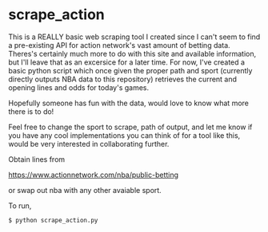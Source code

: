 
# scrape_action

This is a REALLY basic web scraping tool I created since I can't seem to find a pre-existing API for action network's vast amount of betting data. Theres's certainly much more to do with this site and available information, but I'll leave that as an excersice for a later time. For now, I've created a basic python script which once given the proper path and sport (currently directly outputs NBA data to this repository) retrieves the current and opening lines and odds for today's games. 

Hopefully someone has fun with the data, would love to know what more there is to do! 

Feel free to change the sport to scrape, path of output, and let me know if you have any cool implementations you can think of for a tool like this, would be very interested in collaborating further.


Obtain lines from 

https://www.actionnetwork.com/nba/public-betting

or swap out nba with any other avaiable sport. 


To run, 

```
$ python scrape_action.py
```

